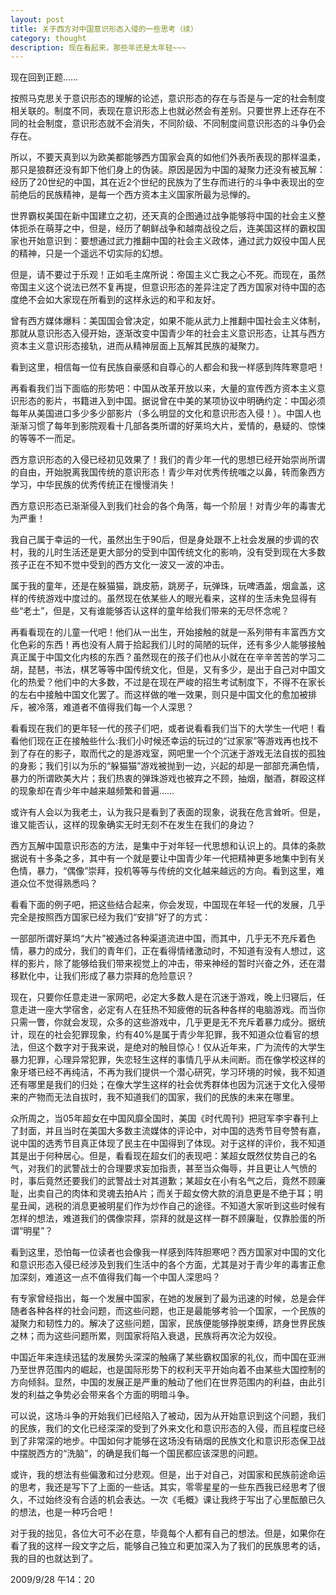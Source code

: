 ```yaml
---
layout: post
title: 关于西方对中国意识形态入侵的一些思考（续）
category: thought
description: 现在看起来，那些年还是太年轻~~~
---
```


现在回到正题……
 
按照马克思关于意识形态的理解的论述，意识形态的存在与否是与一定的社会制度相关联的。制度不同，表现在意识形态上也就必然会有差别。只要世界上还存在不同的社会制度，意识形态就不会消失，不同阶级、不同制度间意识形态的斗争仍会存在。
 
所以，不要天真到以为欧美都能够西方国家会真的如他们外表所表现的那样温柔，那只是狼群还没有卸下他们身上的伪装。原因是因为中国的凝聚力还没有被瓦解：经历了20世纪的中国，其在近2个世纪的民族为了生存而进行的斗争中表现出的空前绝后的民族精神，是每一个西方资本主义国家所最为忌惮的。
 
世界霸权美国在新中国建立之初，还天真的企图通过战争能够将中国的社会主义整体扼杀在萌芽之中，但是，经历了朝鲜战争和越南战役之后，连美国这样的霸权国家也开始意识到：要想通过武力推翻中国的社会主义政体，通过武力奴役中国人民的精神，只是一个遥远不切实际的幻想。
 
但是，请不要过于乐观！正如毛主席所说：帝国主义亡我之心不死。而现在，虽然帝国主义这个说法已然不复再提，但意识形态的差异注定了西方国家对待中国的态度绝不会如大家现在所看到的这样永远的和平和友好。
 
曾有西方媒体爆料：美国国会曾决定，如果不能从武力上推翻中国社会主义体制，那就从意识形态入侵开始，逐渐改变中国青少年的社会主义意识形态，让其与西方资本主义意识形态接轨，进而从精神层面上瓦解其民族的凝聚力。
 
看到这里，相信每一位有民族自豪感和自尊心的人都会和我一样感到阵阵寒意吧！
 
再看看我们当下面临的形势吧：中国从改革开放以来，大量的宣传西方资本主义意识形态的影片，书籍进入到中国。据说曾在中美的某项协议中明确约定：中国必须每年从美国进口多少多少部影片（多么明显的文化和意识形态入侵！）。中国人也渐渐习惯了每年到影院观看十几部各类所谓的好莱坞大片，爱情的，悬疑的、惊悚的等等不一而足。
 
西方意识形态的入侵已经初见效果了！我们的青少年一代的思想已经开始崇尚所谓的自由，开始脱离我国传统的意识形态！青少年对优秀传统嗤之以鼻，转而象西方学习，中华民族的优秀传统正在慢慢消失！
 
西方意识形态已渐渐侵入到我们社会的各个角落，每一个阶层！对青少年的毒害尤为严重！
 
我自己属于幸运的一代，虽然出生于90后，但是身处跟不上社会发展的步调的农村，我的儿时生活还是更大部分的受到中国传统文化的影响，没有受到现在大多数孩子正在不知不觉中受到的西方文化一波又一波的冲击。
 
属于我的童年，还是在躲猫猫，跳皮筋，跳房子，玩弹珠，玩啤酒盖，烟盒盖，这样的传统游戏中度过的。虽然现在依某些人的眼光看来，这样的生活未免显得有些“老土”，但是，又有谁能够否认这样的童年给我们带来的无尽怀念呢？
 
再看看现在的儿童一代吧！他们从一出生，开始接触的就是一系列带有丰富西方文化色彩的东西！再也没有人屑于拾起我们儿时的简陋的玩伴，还有多少人能够接触真正属于中国文化内核的东西？虽然现在的孩子们也从小就在在辛辛苦苦的学习二胡，琵琶，书法，棋艺等等中国传统文化，但是，又有多少，是出于自己对中国文化的热爱？他们中的大多数，不过是在现在严峻的招生考试制度下，不得不在家长的左右中接触中国文化罢了。而这样做的唯一效果，则只是中国文化的愈加被排斥，被冷落，难道者不值得我们每一个人深思？
 
看看现在我们的更年轻一代的孩子们吧，或者说看看我们当下的大学生一代吧！看看他们现在正在接触些什么:我们小时候还幸运的玩过的“过家家”等游戏再也找不到了存在的影子，取而代之的是游戏室，网吧里一个个沉迷于游戏无法自拔的孤独的身影；我们引以为乐的“躲猫猫”游戏被抛到一边，兴起的却是一部部充满色情，暴力的所谓欧美大片；我们热衷的弹珠游戏也被弃之不顾，抽烟，酗酒，群殴这样的现象却在青少年中越来越频繁和普遍……
 
或许有人会以为我老土，认为我只是看到了表面的现象，说我在危言耸听。但是，谁又能否认，这样的现象确实无时无刻不在发生在我们的身边？
 
西方瓦解中国意识形态的方法，是集中于对年轻一代思想和认识上的。具体的条款据说有十多条之多，其中有一个就是要让中国青少年一代把精神更多地集中到有关色情，暴力，“偶像”崇拜，投机等等与传统的文化越来越远的方向。看到这里，难道众位不觉得熟悉吗？
 
看看下面的例子吧，把这些结合起来，你会发现，中国现在年轻一代的发展，几乎完全是按照西方国家已经为我们“安排”好了的方式：
 
一部部所谓好莱坞“大片”被通过各种渠道流进中国，而其中，几乎无不充斥着色情，暴力的成分，我们的青年们，正在看得情绪激动时，不知道有没有人想过，这样的影片，除了能够给我们带来视觉上的冲击，带来神经的暂时兴奋之外，还在潜移默化中，让我们形成了暴力崇拜的危险意识？
 
现在，只要你任意走进一家网吧，必定大多数人是在沉迷于游戏，晚上归寝后，任意走进一座大学宿舍，必定有人在狂热不知疲倦的玩各种各样的电脑游戏。而当你只需一瞥，你就会发现，众多的这些游戏中，几乎更是无不充斥着暴力成分。据统计，现在的社会犯罪现象，约有40%是属于青少年犯罪，我不知道众位看官的想法，但这个数字对于我来说，是绝对的触目惊心！仅从近年来，广为流传的大学生暴力犯罪，心理异常犯罪，失恋轻生这样的事情几乎从未间断。而在像学校这样的象牙塔已经不再纯洁，不再为我们提供一个潜心研究，学习环境的时候，我不知道还有哪里是我们的归处；在像大学生这样的社会优秀群体也因为沉迷于文化入侵带来的产物而无法自拔时，我不知道我们的国家，我们的民族的未来在哪里。
 
众所周之，当05年超女在中国风靡全国时，美国《时代周刊》把冠军李宇春刊上了封面，并且当时在美国大多数主流媒体的评论中，对中国的选秀节目夸赞有嘉，说中国的选秀节目真正体现了民主在中国得到了体现。对于这样的评价，我不知道其是出于何种居心。但是，看看现在超女们的表现吧：某超女既然仗势自己的名气，对我们的武警战士的合理要求妄加指责，甚至当众侮辱，并且更让人气愤的时，事后竟然还要我们的武警战士对其道歉；某超女在小有名气之后，竟然不顾廉耻，出卖自己的肉体和灵魂去拍A片；而关于超女傍大款的消息更是不绝于耳；明星丑闻，逃税的消息更被明星们作为炒作自己的途径。不知道大家听到这些时候有怎样的想法，难道我们的偶像崇拜，崇拜的就是这样一群不顾廉耻，仅靠脸蛋的所谓“明星”？
 
看到这里，恐怕每一位读者也会像我一样感到阵阵胆寒吧？西方国家对中国的文化和意识形态入侵已经涉及到我们生活中的各个方面，尤其是对于青少年的毒害正愈加深刻，难道这一点不值得我们每一个中国人深思吗？
 
有专家曾经指出，每一个发展中国家，在她的发展到了最为迅速的时候，总是会伴随者各种各样的社会问题，而这些问题，也正是最能够考验一个国家，一个民族的凝聚力和韧性力的。解决了这些问题，国家，民族便能够挣脱束缚，跻身世界民族之林；而为这些问题所累，则国家将陷入衰退，民族将再次沦为奴役。
 
中国近年来连续迅猛的发展势头深深的触痛了某些霸权国家的礼仪，而中国在亚洲乃至世界范围内的崛起，也是国际形势下的权利天平开始向着不由某些大国控制的方向倾斜。显然，中国的发展正是严重的触动了他们在世界范围内的利益，由此引发的利益之争势必会带来各个方面的明暗斗争。
 
可以说，这场斗争的开始我们已经陷入了被动，因为从开始意识到这个问题，我们的民族，我们的文化已经深深的受到了外来文化和意识形态的入侵，而且程度已经到了非常深的地步。中国如何才能够在这场没有硝烟的民族文化和意识形态保卫战中摆脱西方的“洗脑”，的确是我们每一个国民都应该深思的问题。
 
或许，我的想法有些偏激和过分悲观。但是，出于对自己，对国家和民族前途命运的思考，我还是写下了上面的一些话。其实，零零星星的一些东西我已经思考了很久，不过始终没有合适的机会表达。一次《毛概》课让我终于写出了心里酝酿已久的想法，也是一种巧合吧！
 
对于我的拙见，各位大可不必在意，毕竟每个人都有自己的想法。但是，如果你在看了我的这样一段文字之后，能够自己独立和更加深入为了我们的民族思考的话，我的目的也就达到了。
                                                     
2009/9/28   午14：20




[SilentVally]:    http://silentvally.github.io  "SilentVally"
